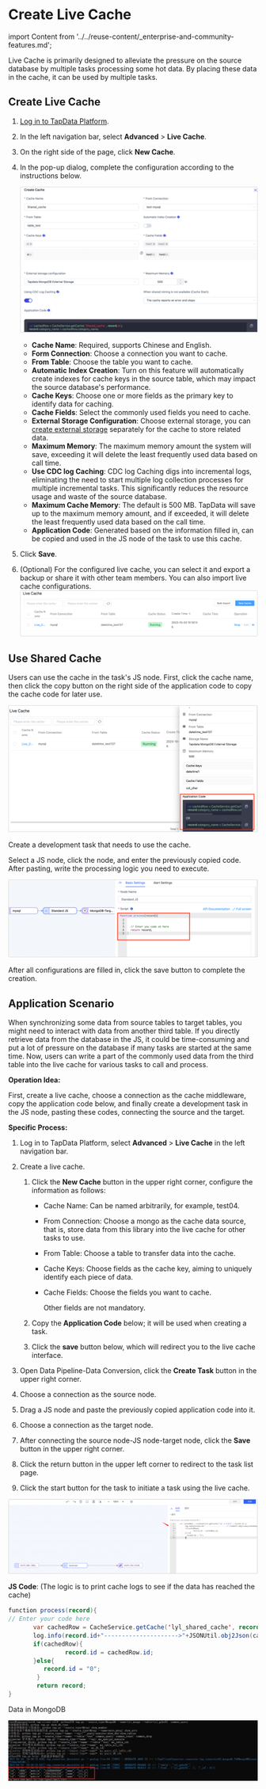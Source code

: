 # Create Live Cache

import Content from '../../reuse-content/_enterprise-and-community-features.md';

<Content />

Live Cache is primarily designed to alleviate the pressure on the source database by multiple tasks processing some hot data. By placing these data in the cache, it can be used by multiple tasks.

## Create Live Cache

1. [Log in to TapData Platform](../log-in.md).

2. In the left navigation bar, select **Advanced** > **Live Cache**.

3. On the right side of the page, click **New Cache**.

4. In the pop-up dialog, complete the configuration according to the instructions below.

   ![Live Cache](../../images/apply_external_storage_shared_cache.png)

   * **Cache Name**: Required, supports Chinese and English.
   * **Form Connection**: Choose a connection you want to cache.
   * **From Table**: Choose the table you want to cache.
   * **Automatic Index Creation**: Turn on this feature will automatically create indexes for cache keys in the source table, which may impact the source database's performance.
   * **Cache Keys**: Choose one or more fields as the primary key to identify data for caching.
   * **Cache Fields**: Select the commonly used fields you need to cache.
   * **External Storage Configuration**: Choose external storage, you can [create external storage](../manage-system/manage-external-storage.md) separately for the cache to store related data.
   * **Maximum Memory**: The maximum memory amount the system will save, exceeding it will delete the least frequently used data based on call time.
   * **Use CDC log Caching**: CDC log Caching digs into incremental logs, eliminating the need to start multiple log collection processes for multiple incremental tasks. This significantly reduces the resource usage and waste of the source database.
   * **Maximum Cache Memory**: The default is 500 MB. TapData will save up to the maximum memory amount, and if exceeded, it will delete the least frequently used data based on the call time.
   * **Application Code**: Generated based on the information filled in, can be copied and used in the JS node of the task to use this cache.

5. Click **Save**.

6. (Optional) For the configured live cache, you can select it and export a backup or share it with other team members. You can also import live cache configurations.
   ![Import/Export Shared Cache Configuration](../../images/import_export_shared_cache.png)

## Use Shared Cache

Users can use the cache in the task's JS node. First, click the cache name, then click the copy button on the right side of the application code to copy the cache code for later use.

![](../../images/use_shared_cache_1.png)

Create a development task that needs to use the cache.

Select a JS node, click the node, and enter the previously copied code. After pasting, write the processing logic you need to execute.

![](../../images/use_shared_cache_2.png)

After all configurations are filled in, click the save button to complete the creation.

## Application Scenario

When synchronizing some data from source tables to target tables, you might need to interact with data from another third table. If you directly retrieve data from the database in the JS, it could be time-consuming and put a lot of pressure on the database if many tasks are started at the same time. Now, users can write a part of the commonly used data from the third table into the live cache for various tasks to call and process.

**Operation Idea:**

First, create a live cache, choose a connection as the cache middleware, copy the application code below, and finally create a development task in the JS node, pasting these codes, connecting the source and the target.

**Specific Process:**

1. Log in to TapData Platform, select **Advanced** > **Live Cache** in the left navigation bar.

2. Create a live cache.

   1. Click the **New Cache** button in the upper right corner, configure the information as follows:

      * Cache Name: Can be named arbitrarily, for example, test04.

      * From Connection: Choose a mongo as the cache data source, that is, store data from this library into the live cache for other tasks to use.

      * From Table: Choose a table to transfer data into the cache.

      * Cache Keys: Choose fields as the cache key, aiming to uniquely identify each piece of data.

      * Cache Fields: Choose the fields you want to cache.

        Other fields are not mandatory.

   2. Copy the **Application Code** below; it will be used when creating a task.

   3. Click the **save** button below, which will redirect you to the live cache interface.

3. Open Data Pipeline-Data Conversion, click the **Create Task** button in the upper right corner.

4. Choose a connection as the source node.

5. Drag a JS node and paste the previously copied application code into it.

6. Choose a connection as the target node.

7. After connecting the source node-JS node-target node, click the **Save** button in the upper right corner.

8. Click the return button in the upper left corner to redirect to the task list page.

9. Click the start button for the task to initiate a task using the live cache.

![](../../images/use_shared_cache_3.png)

**JS Code**: (The logic is to print cache logs to see if the data has reached the cache)

```java
function process(record){
// Enter your code here
       var cachedRow = CacheService.getCache('lyl_shared_cache', record.id);
       log.info(record.id+"--------------------->"+JSONUtil.obj2Json(cachedRow));
       if(cachedRow){
                record.id = cachedRow.id;
       }else{
          record.id = "0";
        }
        return record;
}
```

Data in MongoDB

![](../../images/use_shared_cache_4.png)